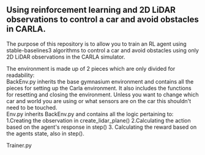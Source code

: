 ## Using reinforcement learning and 2D LiDAR observations to control a car and avoid obstacles in CARLA.

The purpose of this repository is to allow you to train an RL agent using stable-baselines3 algorithms to control a car 
and avoid obstacles using only 2D LiDAR observations in the CARLA simulator.

The environment is made up of 2 pieces which are only divided for readability:\
BackEnv.py inherits the base gymnasium environment and contains all the pieces for setting up the Carla environment. 
It also includes the functions for resetting and closing the environment. 
Unless you want to change which car and world you are using or what sensors are on the car this shouldn't need to be 
touched.\
Env.py inherits BackEnv.py and contains all the logic pertaining to: 1.Creating the observation in create_lidar_plane()
2.Calculating the action based on the agent's response in step() 3. Calculating the reward based on the agents state, 
also in step().

Trainer.py 
